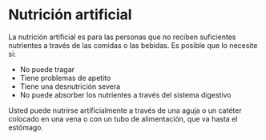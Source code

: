 Nutrición artificial
====================


La nutrición artificial es para las personas que no reciben suficientes nutrientes a través de las comidas o las bebidas. Es posible que lo necesite si:


* No puede tragar
* Tiene problemas de apetito
* Tiene una desnutrición severa
* No puede absorber los nutrientes a través del sistema digestivo


Usted puede nutrirse artificialmente a través de una aguja o un catéter colocado en una vena o con un tubo de alimentación, que va hasta el estómago. 

